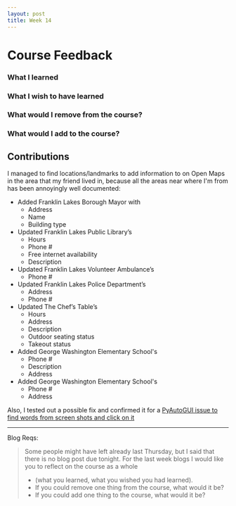 ```yaml
---
layout: post
title: Week 14
---
```


# Course Feedback

### What I learned

### What I wish to have learned

### What would I remove from the course?

### What would I add to the course?

## Contributions
I managed to find locations/landmarks to add information to on Open Maps in the area that my friend lived in, because all the areas near where I'm from has been annoyingly well documented:
* Added Franklin Lakes Borough Mayor with
  * Address
  * Name
  * Building type
* Updated Franklin Lakes Public Library’s
  * Hours
  * Phone #
  * Free internet availability
  * Description
* Updated Franklin Lakes Volunteer Ambulance’s
  * Phone #
* Updated Franklin Lakes Police Department’s
  * Address
  * Phone #
* Updated The Chef’s Table’s
  * Hours
  * Address
  * Description
  * Outdoor seating status
  * Takeout status
* Added George Washington Elementary School's
  * Phone #
  * Description
  * Address
* Added George Washington Elementary School's
  * Phone #
  * Address

Also, I tested out a possible fix and confirmed it for a [PyAutoGUI issue to find words from screen shots and click on it](https://github.com/asweigart/pyautogui/issues/219)

-----
Blog Reqs:
> Some people might have left already last Thursday, but I said that there is no blog post due tonight.
> For the last week blogs I would like you to reflect on the course as a whole
> * (what you learned, what you wished you had learned).
> * If you could remove one thing from the course, what would it be?
> * If you could add one thing to the course, what would it be?
